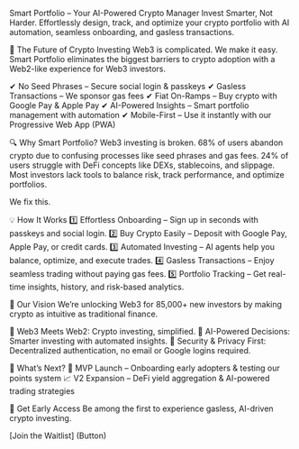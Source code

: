 Smart Portfolio – Your AI-Powered Crypto Manager
Invest Smarter, Not Harder.
Effortlessly design, track, and optimize your crypto portfolio with AI automation, seamless onboarding, and gasless transactions.

🚀 The Future of Crypto Investing
Web3 is complicated. We make it easy.
Smart Portfolio eliminates the biggest barriers to crypto adoption with a Web2-like experience for Web3 investors.

✔ No Seed Phrases – Secure social login & passkeys
✔ Gasless Transactions – We sponsor gas fees
✔ Fiat On-Ramps – Buy crypto with Google Pay & Apple Pay
✔ AI-Powered Insights – Smart portfolio management with automation
✔ Mobile-First – Use it instantly with our Progressive Web App (PWA)

🔍 Why Smart Portfolio?
Web3 investing is broken.
68% of users abandon crypto due to confusing processes like seed phrases and gas fees.
24% of users struggle with DeFi concepts like DEXs, stablecoins, and slippage.
Most investors lack tools to balance risk, track performance, and optimize portfolios.

We fix this.

💡 How It Works
1️⃣ Effortless Onboarding – Sign up in seconds with passkeys and social login.
2️⃣ Buy Crypto Easily – Deposit with Google Pay, Apple Pay, or credit cards.
3️⃣ Automated Investing – AI agents help you balance, optimize, and execute trades.
4️⃣ Gasless Transactions – Enjoy seamless trading without paying gas fees.
5️⃣ Portfolio Tracking – Get real-time insights, history, and risk-based analytics.

🎯 Our Vision
We’re unlocking Web3 for 85,000+ new investors by making crypto as intuitive as traditional finance.

🔹 Web3 Meets Web2: Crypto investing, simplified.
🔹 AI-Powered Decisions: Smarter investing with automated insights.
🔹 Security & Privacy First: Decentralized authentication, no email or Google logins required.

📅 What’s Next?
🌟 MVP Launch – Onboarding early adopters & testing our points system
📈 V2 Expansion – DeFi yield aggregation & AI-powered trading strategies

🚀 Get Early Access
Be among the first to experience gasless, AI-driven crypto investing.

[Join the Waitlist] (Button)

